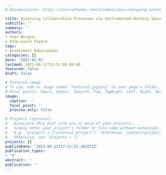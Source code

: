 ```yaml
---
# Documentation: https://sourcethemes.com/academic/docs/managing-content/

title: Assessing Collaborative Processes via Instrumented Working Spaces
subtitle: ''
summary: ''
authors:
- Yoav Bergner
- Anne-Laure Fayard
tags:
- Assessment Makerspaces
categories: []
date: '2021-01-01'
lastmod: 2021-04-11T13:51:00-04:00
featured: false
draft: false

# Featured image
# To use, add an image named `featured.jpg/png` to your page's folder.
# Focal points: Smart, Center, TopLeft, Top, TopRight, Left, Right, BottomLeft, Bottom, BottomRight.
image:
  caption: ''
  focal_point: ''
  preview_only: false

# Projects (optional).
#   Associate this post with one or more of your projects.
#   Simply enter your project's folder or file name without extension.
#   E.g. `projects = ["internal-project"]` references `content/project/deep-learning/index.md`.
#   Otherwise, set `projects = []`.
projects: []
publishDate: '2021-04-11T17:52:52.102871Z'
publication_types:
- '4'
abstract: ''
publication: ''
---
```

